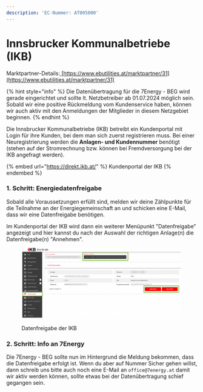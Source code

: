 ```yaml
---
description: 'EC-Nummer: AT005000'
---
```


# Innsbrucker Kommunalbetriebe (IKB)

Marktpartner-Details:[ ](https://www.ebutilities.at/marktpartner/17)[https://www.ebutilities.at/marktpartner/31](https://www.ebutilities.at/marktpartner/31)

{% hint style="info" %}
Die Datenübertragung für die 7Energy - BEG wird gerade eingerichtet und sollte lt. Netzbetreiber ab 01.07.2024 möglich sein. Sobald wir eine positive Rückmeldung vom Kundenservice haben, können wir auch aktiv mit den Anmeldungen der Mitglieder in diesem Netzgebiet beginnen. &#x20;
{% endhint %}

Die Innsbrucker Kommunalbetriebe (IKB) betreibt ein Kundenportal mit Login für ihre Kunden, bei dem man sich zuerst registrieren muss. Bei einer Neuregistrierung werden die **Anlagen- und Kundennummer** benötigt (stehen auf der Stromrechnung bzw. können bei Fremdversorgung bei der IKB angefragt werden).

{% embed url="https://direkt.ikb.at/" %}
Kundenportal der IKB
{% endembed %}

### 1. Schritt: Energiedatenfreigabe&#x20;

Sobald alle Voraussetzungen erfüllt sind, melden wir deine Zählpunkte für die Teilnahme an der Energiegemeinschaft an und schicken eine E-Mail, dass wir eine Datenfreigabe benötigen.&#x20;

Im Kundenportal der IKB wird dann ein weiterer Menüpunkt "Datenfreigabe" angezeigt und hier kannst du nach der Auswahl der richtigen Anlage(n) die Datenfreigabe(n) "Annehmen".&#x20;

<figure><img src="../../.gitbook/assets/image (33).png" alt=""><figcaption><p>Datenfreigabe der IKB</p></figcaption></figure>

### 2. Schritt: Info an 7Energy

Die 7Energy - BEG sollte nun im Hintergrund die Meldung bekommen, dass die Datenfreigabe erfolgt ist. Wenn du aber auf Nummer Sicher gehen willst, dann schreib uns bitte auch noch eine E-Mail an `office@7energy.at` damit wir aktiv werden können, sollte etwas bei der Datenübertragung schief gegangen sein.

